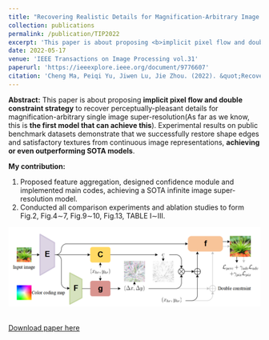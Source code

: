 ```yaml
---
title: "Recovering Realistic Details for Magnification-Arbitrary Image Super-Resolution"
collection: publications
permalink: /publication/TIP2022
excerpt: 'This paper is about proposing <b>implicit pixel flow and double constraint strategy</b> to recover perceptually-pleasant details for magnification-arbitrary single image super-resolution(As far as we know, this is <b>the first model that can achieve this</b>). Experimental results on public benchmark datasets demonstrate that we successfully restore shape edges and satisfactory textures from continuous image representations, <b>achieving or even outperforming SOTA models</b>.'
date: 2022-05-17
venue: 'IEEE Transactions on Image Processing vol.31'
paperurl: 'https://ieeexplore.ieee.org/document/9776607'
citation: 'Cheng Ma, Peiqi Yu, Jiwen Lu, Jie Zhou. (2022). &quot;Recovering Realistic Details for Magnification-Arbitrary Image Super-Resolution.&quot; <i>IEEE Transactions on Image Processing</i>. vol.31.'
---
```


<b>Abstract:</b>
This paper is about proposing <b>implicit pixel flow and double constraint strategy</b> to recover perceptually-pleasant details for magnification-arbitrary single image super-resolution(As far as we know, this is <b>the first model that can achieve this</b>). Experimental results on public benchmark datasets demonstrate that we successfully restore shape edges and satisfactory textures from continuous image representations, <b>achieving or even outperforming SOTA models</b>.

<b>My contribution:</b>
1. Proposed feature aggregation, designed confidence module and implemented main codes, achieving a SOTA infinite image super-resolution model.
2. Conducted all comparison experiments and ablation studies to form Fig.2, Fig.4$\sim$7, Fig.9$\sim$10, Fig.13, TABLE I$\sim$III.


<td><img class="proj_thumb" src="images/TIP2022graph.png" width="700px" alt=""/>&nbsp;</td>

[Download paper here](http://patricia1019.github.io/files/TIP2022.pdf)

